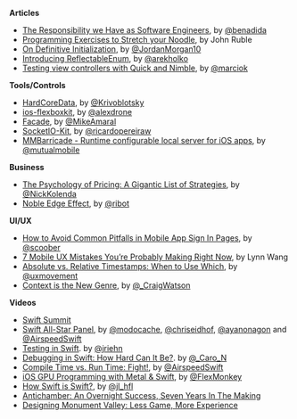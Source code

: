 **Articles**

* [The Responsibility we Have as Software Engineers](http://benlog.com/2015/05/23/the-responsibility-we-have-as-software-engineers/), by [@benadida](https://twitter.com/benadida)
* [Programming Exercises to Stretch your Noodle](http://spin.atomicobject.com/2015/05/24/programming-exercises/), by John Ruble
* [On Definitive Initialization](https://medium.com/the-traveled-ios-developers-guide/on-definitive-initialization-54284ef5c96f), by [@JordanMorgan10](https://twitter.com/JordanMorgan10)
* [Introducing ReflectableEnum](http://holko.pl/2015/05/25/reflectable-enum/), by [@arekholko](https://twitter.com/arekholko)
* [Testing view controllers with Quick and Nimble](https://medium.com/@MarcioK/how-you-can-test-view-controllers-with-quick-nimble-328f895b55ee), by [@marciok](https://twitter.com/marciok)

**Tools/Controls**

* [HardCoreData](https://github.com/Krivoblotsky/HardCoreData), by [@Krivoblotsky](https://twitter.com/Krivoblotsky)
* [ios-flexboxkit](https://github.com/alexdrone/ios-flexboxkit), by [@alexdrone](https://twitter.com/alexdrone)
* [Facade](https://github.com/mamaral/Facade), by [@MikeAmaral](https://twitter.com/MikeAmaral)
* [SocketIO-Kit](https://github.com/ricardopereira/SocketIO-Kit), by [@ricardopereiraw](https://twitter.com/ricardopereiraw)
* [MMBarricade - Runtime configurable local server for iOS apps](https://github.com/mutualmobile/MMBarricade), by [@mutualmobile](http://www.twitter.com/mutualmobile)


**Business**

* [The Psychology of Pricing: A Gigantic List of Strategies](http://www.nickkolenda.com/psychological-pricing-strategies/), by [@NickKolenda](https://twitter.com/NickKolenda)
* [Noble Edge Effect](http://coglode.com/gems/noble-edge-effect), by [@ribot](https://twitter.com/ribot)

**UI/UX**

* [How to Avoid Common Pitfalls in Mobile App Sign In Pages](https://medium.com/@scoober/how-to-avoid-common-pitfalls-in-mobile-app-sign-in-pages-7f7ec37c13ce), by [@scoober](https://twitter.com/scoober)
* [7 Mobile UX Mistakes You’re Probably Making Right Now](http://www.sitepoint.com/7-mobile-ux-mistakes/), by Lynn Wang
* [Absolute vs. Relative Timestamps: When to Use Which](http://uxmovement.com/content/absolute-vs-relative-timestamps-when-to-use-which/), by [@uxmovement](https://twitter.com/uxmovement)
* [Context is the New Genre](https://medium.com/soundwave-stories/context-is-the-new-genre-b5df54ca0b5), by [@_CraigWatson](https://twitter.com/_CraigWatson)

**Videos**

* [Swift Summit](http://realm.io/news/swift-summit/)
 * [Swift All-Star Panel](http://realm.io/news/swift-summit-all-star-panel-discussion-eidhof-gesiak-ayaka-airspeed/), by [@modocache](https://twitter.com/modocache), [@chriseidhof](https://twitter.com/chriseidhof), [@ayanonagon](https://twitter.com/ayanonagon) and [@AirspeedSwift](https://twitter.com/AirspeedSwift)
 * [Testing in Swift](http://realm.io/news/swift-summit-jan-riehn-testing/). by [@jriehn](https://twitter.com/jriehn)
 * [Debugging in Swift: How Hard Can It Be?](http://realm.io/news/swift-summit-carola-nitz-debugging/). by [@_Caro_N](https://twitter.com/_caro_n)
 * [Compile Time vs. Run Time: Fight!](http://realm.io/news/swift-summit-airspeed-velocity-zero-cost-abstractions/), by [@AirspeedSwift](https://twitter.com/AirspeedSwift)
 * [iOS GPU Programming with Metal & Swift](http://realm.io/news/swift-summit-simon-gladman-metal/), by [@FlexMonkey](https://twitter.com/flexmonkey)
 * [How Swift is Swift?](http://realm.io/news/swift-summit-joseph-lord-performance/), by [@jl_hfl](https://twitter.com/jl_hfl)
* [Antichamber: An Overnight Success, Seven Years In The Making](https://www.youtube.com/watch?v=wOlcB-JxkFw)
* [Designing Monument Valley: Less Game, More Experience](https://www.youtube.com/watch?v=RO22-O4WGaw&feature=youtu.be)
